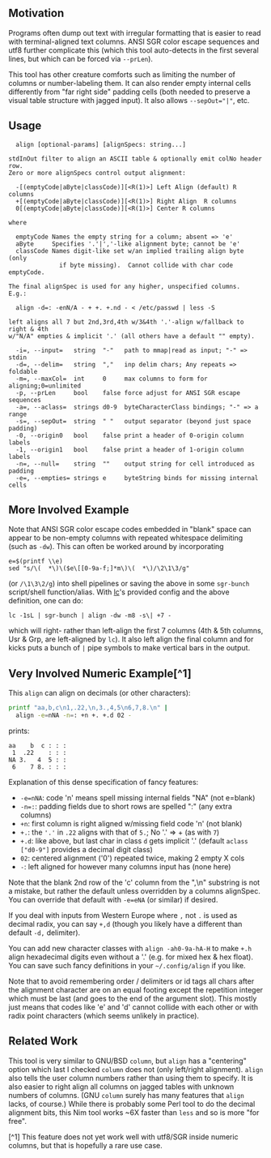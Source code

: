 Motivation
----------
Programs often dump out text with irregular formatting that is easier to read
with terminal-aligned text columns.  ANSI SGR color escape sequences and utf8
further complicate this (which this tool auto-detects in the first several
lines, but which can be forced via `--prLen`).

This tool has other creature comforts such as limiting the number of columns or
number-labeling them.  It can also render empty internal cells differently from
"far right side" padding cells (both needed to preserve a visual table structure
with jagged input).  It also allows `--sepOut="|"`, etc.

Usage
-----
```
  align [optional-params] [alignSpecs: string...]

stdInOut filter to align an ASCII table & optionally emit colNo header row.
Zero or more alignSpecs control output alignment:

  -[(emptyCode|aByte|classCode)][<R(1)>] Left Align (default) R columns
  +[(emptyCode|aByte|classCode)][<R(1)>] Right Align  R columns
  0[(emptyCode|aByte|classCode)][<R(1)>] Center R columns

where

  emptyCode Names the empty string for a column; absent => 'e'
  aByte     Specifies '.'|','-like alignment byte; cannot be 'e'
  classCode Names digit-like set w/an implied trailing align byte (only
              if byte missing).  Cannot collide with char code emptyCode.

The final alignSpec is used for any higher, unspecified columns.  E.g.:

  align -d=: -enN/A - + +. +.nd - < /etc/passwd | less -S

left aligns all 7 but 2nd,3rd,4th w/3&4th '.'-align w/fallback to right & 4th
w/"N/A" empties & implicit '.' (all others have a default "" empty).

  -i=, --input=   string  "-"   path to mmap|read as input; "-" => stdin
  -d=, --delim=   string  ","   inp delim chars; Any repeats => foldable
  -m=, --maxCol=  int     0     max columns to form for aligning;0=unlimited
  -p, --prLen     bool    false force adjust for ANSI SGR escape sequences
  -a=, --aclass=  strings d0-9  byteCharacterClass bindings; "-" => a range
  -s=, --sepOut=  string  " "   output separator (beyond just space padding)
  -0, --origin0   bool    false print a header of 0-origin column labels
  -1, --origin1   bool    false print a header of 1-origin column labels
  -n=, --null=    string  ""    output string for cell introduced as padding
  -e=, --empties= strings e     byteString binds for missing internal cells
```

More Involved Example
---------------------
Note that ANSI SGR color escape codes embedded in "blank" space can appear to be
non-empty columns with repeated whitespace delimiting (such as `-dw`).  This can
often be worked around by incorporating
```
e=$(printf \\e)
sed "s/\(  *\)\($e\[[0-9a-f;]*m\)\(  *\)/\2\1\3/g"
```
(or `/\1\3\2/g`) into shell pipelines or saving the above in some `sgr-bunch`
script/shell function/alias.  With [lc](https://github.com/c-blake/lc)'s
provided config and the above definition, one can do:
```
lc -1sL | sgr-bunch | align -dw -m8 -s\| +7 -
```
which will right- rather than left-align the first 7 columns (4th & 5th columns,
Usr & Grp, are left-aligned by `lc`).  It also left align the final column and
for kicks puts a bunch of `|` pipe symbols to make vertical bars in the output.

Very Involved Numeric Example[^1]
---------------------------------
This `align` can align on decimals (or other characters):
```sh
printf "aa,b,c\n1,.22,\n,3.,4,5\n6,7,8.\n" |
  align -e=nNA -n=: +n +. +.d 02 -
```
prints:
```
aa    b  c : : :
 1  .22    : : :
NA 3.   4  5 : :
 6    7 8. : : :
```
Explanation of this dense specification of fancy features:
  - `-e=nNA`: code 'n' means spell missing internal fields "NA" (not e=blank)
  - `-n=:`: padding fields due to short rows are spelled ":" (any extra columns)
  - `+n`: first column is right aligned w/missing field code 'n' (not blank)
  - `+.`: the `'.'` in `.22` aligns with that of `5.`; No '.' => + (as with `7`)
  - `+.d`: like above, but last char in class `d` gets implicit '.' (default
          `aclass ["d0-9"]` provides a decimal digit class)
  - `02`: centered alignment ('0') repeated twice, making 2 empty X cols
  - `-`: left aligned for however many columns input has (none here)

Note that the blank 2nd row of the 'c' column from the ",\n" substring is not a
mistake, but rather the default unless overridden by a columns alignSpec.  You
can override that default with `-e=eNA` (or similar) if desired.

If you deal with inputs from Western Europe where `,` not `.` is used as decimal
radix, you can say `+,d` (though you likely have a different than default `-d,`
delimiter).

You can add new character classes with `align -ah0-9a-hA-H` to make `+.h` align
hexadecimal digits even without a '.' (e.g. for mixed hex & hex float).  You can
save such fancy definitions in your `~/.config/align` if you like.

Note that to avoid remembering order / delimiters or id tags all chars after
the alignment character are on an equal footing except the repetition integer
which must be last (and goes to the end of the argument slot).  This mostly
just means that codes like 'e' and 'd' cannot collide with each other or with
radix point characters (which seems unlikely in practice).

Related Work
------------
This tool is very similar to GNU/BSD `column`, but `align` has a "centering"
option which last I checked `column` does not (only left/right alignment).
`align` also tells the user column numbers rather than using them to specify.
It is also easier to right align all columns on jagged tables with unknown
numbers of columns. (GNU `column` surely has many features that `align` lacks,
of course.)  While there is probably some Perl tool to do the decimal alignment
bits, this Nim tool works ~6X faster than `less` and so is more "for free".

[^1] This feature does not yet work well with utf8/SGR inside numeric columns,
but that is hopefully a rare use case.
